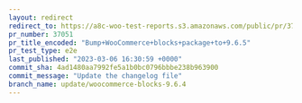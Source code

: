```yaml
---
layout: redirect
redirect_to: https://a8c-woo-test-reports.s3.amazonaws.com/public/pr/37051/e2e/index.html
pr_number: 37051
pr_title_encoded: "Bump+WooCommerce+blocks+package+to+9.6.5"
pr_test_type: e2e
last_published: "2023-03-06 16:30:59 +0000"
commit_sha: 4ad1480aa7992fe5a1b0bc0796bbbe238b963900
commit_message: "Update the changelog file"
branch_name: update/woocommerce-blocks-9.6.4
---
```

